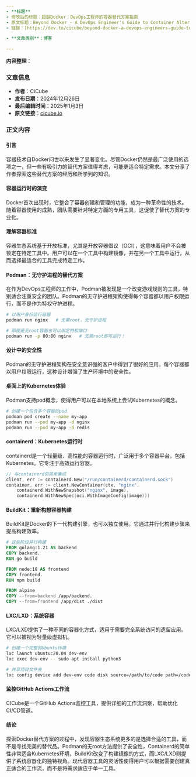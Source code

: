 ```yaml
---
- **标题** 
- 修改后的标题：超越Docker：DevOps工程师的容器替代方案指南
- 原文标题：Beyond Docker - A DevOps Engineer's Guide to Container Alternatives
- 链接：[https://dev.to/cicube/beyond-docker-a-devops-engineers-guide-to-container-alternatives-4bk1?context=digest](https://dev.to/cicube/beyond-docker-a-devops-engineers-guide-to-container-alternatives-4bk1?context=digest)

- **文章类别**：博客

---
```

**内容整理**：

### 文章信息
- **作者**：CiCube
- **发布日期**：2024年12月26日
- **最后编辑时间**：2025年1月3日
- **原文链接**：[cicube.io](https://cicube.io/blog/docker-alternatives)

### 正文内容

#### 引言
容器技术自Docker问世以来发生了显著变化。尽管Docker仍然是最广泛使用的选项之一，但一些有吸引力的替代方案值得考虑，可能更适合特定需求。本文分享了作者探索这些替代方案的经历和所学到的知识。

#### 容器运行时的演变
Docker首次出现时，它整合了容器创建和管理的功能，成为一种革命性的技术。随着容器使用的成熟，团队需要针对特定方面的专用工具，这促使了替代方案的专业化。

#### 理解容器标准
容器生态系统基于开放标准，尤其是开放容器倡议（OCI），这意味着用户不会被锁定在特定工具中。用户可以在一个工具中构建镜像，并在另一个工具中运行，从而选择最适合的工具完成特定工作。

#### Podman：无守护进程的替代方案
在作为DevOps工程师的工作中，Podman被发现是一个改变游戏规则的工具，特别适合注重安全的团队。Podman的无守护进程架构使得每个容器都以用户权限运行，而不是作为特权守护进程。

```bash
# 以用户身份运行容器
podman run nginx   # 无需root，无守护进程

# 即使是无root容器也可以绑定特权端口
podman run -p 80:80 nginx   # 无需root即可运行！
```

#### 设计中的安全性
Podman的无守护进程架构在安全意识强的客户中得到了很好的应用。每个容器都以用户权限运行，这种设计增强了生产环境中的安全性。

#### 桌面上的Kubernetes体验
Podman支持pod概念，使得用户可以在本地系统上尝试Kubernetes的概念。

```bash
# 创建一个包含多个容器的pod
podman pod create --name my-app 
podman run --pod my-app -d nginx
podman run --pod my-app -d redis
```

#### containerd：Kubernetes运行时
containerd是一个轻量级、高性能的容器运行时，广泛用于多个容器平台，包括Kubernetes。它专注于高效运行容器。

```go
// 与containerd的简单集成
client, err := containerd.New("/run/containerd/containerd.sock")
container, err := client.NewContainer(ctx, "nginx",
    containerd.WithNewSnapshot("nginx", image),
    containerd.WithNewSpec(oci.WithImageConfig(image)))
```

#### BuildKit：重新构想容器构建
BuildKit是Docker的下一代构建引擎，也可以独立使用。它通过并行化构建步骤来提高构建效率。

```dockerfile
# 这些阶段并行构建
FROM golang:1.21 AS backend
COPY backend. 
RUN go build

FROM node:18 AS frontend
COPY frontend. 
RUN npm build

FROM alpine 
COPY --from=backend /app/backend.  
COPY --from=frontend /app/dist ./dist
```

#### LXC/LXD：系统容器
LXC/LXD提供了一种不同的容器化方式，适用于需要完全系统访问的遗留应用。它可以被视为轻量级虚拟机。

```bash
# 创建一个完整的Ubuntu环境
lxc launch ubuntu:20.04 dev-env
lxc exec dev-env -- sudo apt install python3

# 共享项目文件夹
lxc config device add dev-env code disk source=/path/to/code path=/code
```

#### 监控GitHub Actions工作流
CICube是一个GitHub Actions监控工具，提供详细的工作流洞察，帮助优化CI/CD管道。

#### 结论
探索Docker替代方案的过程中，发现容器生态系统更多的是选择合适的工具，而不是寻找完美的替代品。Podman的无root方法提供了安全性，Containerd的简单性非常适合Kubernetes环境，BuildKit改变了构建镜像的方式，而LXC/LXD则提供了系统容器化的独特视角。现代容器工具的灵活性使得用户可以根据需要创建真正适合的工作流，而不是将需求适应于单一工具。